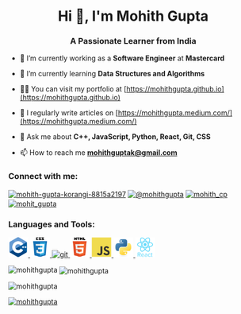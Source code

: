 <h1 align="center">Hi 👋, I'm Mohith Gupta</h1>
<h3 align="center">A Passionate Learner from India</h3>

- 🔭 I’m currently working as a **Software Engineer** at **Mastercard**

- 🌱 I’m currently learning **Data Structures and Algorithms**

- 👨‍💻 You can visit my portfolio at [https://mohithgupta.github.io](https://mohithgupta.github.io)

- 📝 I regularly write articles on [https://mohithgupta.medium.com/](https://mohithgupta.medium.com/)

- 💬 Ask me about **C++, JavaScript, Python, React, Git, CSS**

- 📫 How to reach me **mohithguptak@gmail.com**

<h3 align="left">Connect with me:</h3>
<p align="left">
<a href="https://linkedin.com/in/mohith-gupta-korangi-8815a2197" target="blank"><img align="center" src="https://raw.githubusercontent.com/rahuldkjain/github-profile-readme-generator/master/src/images/icons/Social/linked-in-alt.svg" alt="mohith-gupta-korangi-8815a2197" height="30" width="40" /></a>
<a href="https://medium.com/@mohithgupta" target="blank"><img align="center" src="https://raw.githubusercontent.com/rahuldkjain/github-profile-readme-generator/master/src/images/icons/Social/medium.svg" alt="@mohithgupta" height="30" width="40" /></a>
<a href="https://www.codechef.com/users/mohith_cp" target="blank"><img align="center" src="https://cdn.jsdelivr.net/npm/simple-icons@3.1.0/icons/codechef.svg" alt="mohith_cp" height="30" width="40" /></a>
<a href="https://www.leetcode.com/mohit_gupta" target="blank"><img align="center" src="https://raw.githubusercontent.com/rahuldkjain/github-profile-readme-generator/master/src/images/icons/Social/leet-code.svg" alt="mohit_gupta" height="30" width="40" /></a>
</p>

<h3 align="left">Languages and Tools:</h3>
<p align="left"> <a href="https://www.w3schools.com/cpp/" target="_blank"> <img src="https://raw.githubusercontent.com/devicons/devicon/master/icons/cplusplus/cplusplus-original.svg" alt="cplusplus" width="40" height="40"/> </a> <a href="https://www.w3schools.com/css/" target="_blank"> <img src="https://raw.githubusercontent.com/devicons/devicon/master/icons/css3/css3-original-wordmark.svg" alt="css3" width="40" height="40"/> </a> <a href="https://git-scm.com/" target="_blank"> <img src="https://www.vectorlogo.zone/logos/git-scm/git-scm-icon.svg" alt="git" width="40" height="40"/> </a> <a href="https://www.w3.org/html/" target="_blank"> <img src="https://raw.githubusercontent.com/devicons/devicon/master/icons/html5/html5-original-wordmark.svg" alt="html5" width="40" height="40"/> </a> <a href="https://developer.mozilla.org/en-US/docs/Web/JavaScript" target="_blank"> <img src="https://raw.githubusercontent.com/devicons/devicon/master/icons/javascript/javascript-original.svg" alt="javascript" width="40" height="40"/> </a> <a href="https://www.python.org" target="_blank"> <img src="https://raw.githubusercontent.com/devicons/devicon/master/icons/python/python-original.svg" alt="python" width="40" height="40"/> </a> <a href="https://reactjs.org/" target="_blank"> <img src="https://raw.githubusercontent.com/devicons/devicon/master/icons/react/react-original-wordmark.svg" alt="react" width="40" height="40"/> </a> </p>

<p><img align="left" src="https://github-readme-stats.vercel.app/api/top-langs?username=mohithgupta&show_icons=true&locale=en&layout=compact" alt="mohithgupta" /></p>

<p>&nbsp;<img align="center" src="https://github-readme-stats.vercel.app/api?username=mohithgupta&show_icons=true&locale=en" alt="mohithgupta" /></p>

<p align="left"> <img src="https://komarev.com/ghpvc/?username=mohithgupta&label=Profile%20views&color=0e75b6&style=flat" alt="mohithgupta" /> </p>

<p align="left"> <a href="https://github.com/ryo-ma/github-profile-trophy"><img src="https://github-profile-trophy.vercel.app/?username=mohithgupta" alt="mohithgupta" /></a> </p>

